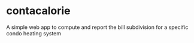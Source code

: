 # contacalorie
A simple web app to compute and report the bill subdivision for a specific condo heating system
